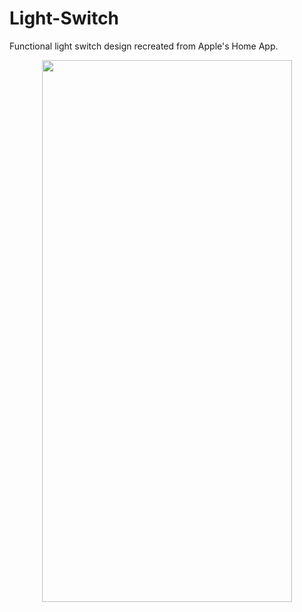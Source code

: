 # Light-Switch
Functional light switch design recreated from Apple's Home App.

<p align="center">
  <img width="400" height="867" src="https://user-images.githubusercontent.com/49666373/66895005-cc7c4900-efbf-11e9-95b2-ca7584b7bf46.gif">
</p>
